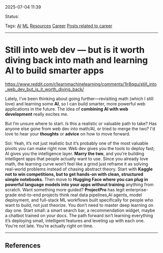 
2025-07-04 11:39

Status:

Tags: [AI](../../3%20-%20Tags/AI.md) [ML](../../3%20-%20Tags/ML.md) [Resources](../../3%20-%20Tags/Resources.md) [Career](../../3%20-%20Tags/Career.md) [Posts related to career](../../2%20-%20Source%20Material/Social%20Media/Posts%20related%20to%20career.md)

---
# Still into web dev — but is it worth diving back into math and learning AI to build smarter apps
https://www.reddit.com/r/learnmachinelearning/comments/1lr8qgu/still_into_web_dev_but_is_it_worth_diving_back/

Lately, I’ve been thinking about going further—revisiting math (which I still love) and learning some **AI**, so I can build smarter, more powerful web applications in the future. The idea of **combining AI with web development** really excites me.

But I’m unsure where to start. Is this a realistic or valuable path to take? Has anyone else gone from web dev into math/AI, or tried to merge the two? I'd love to hear your **thoughts** or **advice** on how to move forward.

Sol: 
Yeah, it’s not just realistic but it’s probably one of the most valuable pivots you can make right now. Web dev gives you the tools to deploy fast; AI gives you the intelligence layer. **Marry the two**, and you’re building intelligent apps that people actually want to use. Since you already love math, the learning curve won’t feel like a grind just reframe it as solving real-world problems instead of chasing abstract theory. Start with **Kaggle not to win competitions, but to get hands-on with clean, structured simple notebooks.** Then move to **Hugging Face where you can plug in powerful language models into your apps without training** anything from scratch. Want something more guided?  **ProjectPro** has legit enterprise-grade end-to-end projects think real data pipelines,AI agents, model deployment, and full-stack ML workflows built specifically for people who want to build, not just theorize. You don’t need to master deep learning on day one. Start small: a smart search bar, a recommendation widget, maybe a chatbot trained on your docs. The path forward isn’t learning everything it’s deploying small, intelligent features and leveling up with each one. You’re not late. You’re actually right on time.

---
## References